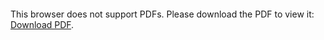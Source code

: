 <object data="christ-in-song/CIS1908pdfs/819.pdf" type="application/pdf" width="100%" height="1024px">
    <embed src="christ-in-song/CIS1908pdfs/819.pdf">
        <p>This browser does not support PDFs. Please download the PDF to view it: <a href="christ-in-song/CIS1908pdfs/819.pdf">Download PDF</a>.</p>
    </embed>
</object>
